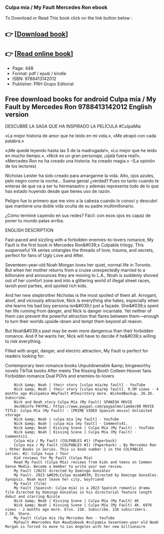 ### Culpa mía / My Fault Mercedes Ron ebook

To Download or Read This book click on the link button below :

## 👉  [**[Download book](http://get-pdfs.com/download.php?group=book&from=github.com&id=688889&lnk=1066 "Download book")**]

## 👉  [**[Read online book](http://get-pdfs.com/download.php?group=book&from=github.com&id=688889&lnk=1066 "Read online book")**]


* Page: 448
* Format: pdf / epub / kindle
* ISBN: 9788413142012
* Publisher: PRH Grupo Editorial



## Free download books for android Culpa mía / My Fault  by Mercedes Ron 9788413142012 English version



DESCUBRE LA SAGA QUE HA INSPIRADO LA PELÍCULA
 #CulpaMía

 «La mejor historia de amor que he leído en mi vida.», «Me atrapó con cada palabra.»
 
 «¡Me quedé leyendo hasta las 5 de la madrugada!», «Lo mejor que he leído en mucho tiempo.», «Nick es un gran personaje, ¡ojalá fuera real!», «Mercedes Ron no ha creado una historia: ha creado magia.» -(La opinión de los lectores)
 
 Nicholas Leister ha sido creado para amargarme la vida. Alto, ojos azules, pelo negro como la noche... Suena genial ¿verdad? Pues no tanto cuando te enteras de que va a ser tu hermanastro y además representa todo de lo que has estado huyendo desde que tienes uso de razón.
 
 Peligro fue lo primero que me vino a la cabeza cuando lo conocí y descubrí que mantiene una doble vida oculta de su padre multimillonario.
 
 ¿Cómo terminé cayendo en sus redes? Fácil: con esos ojos es capaz de poner tu mundo patas arriba.
 
 ENGLISH DESCRIPTION
 
 Fast-paced and sizzling with a forbidden enemies-to-lovers romance, My Fault is the first book in Mercedes Ron&amp;#039;s Culpable trilogy. This suspenseful YA series untangles the threads of love, trauma, and secrets, perfect for fans of Ugly Love and After.
 
 Seventeen-year-old Noah Morgan loves her quiet, normal life in Toronto. But when her mother returns from a cruise unexpectedly married to a billionaire and announces they are moving to L.A., Noah is suddenly shoved out of her comfort zone and into a glittering world of illegal street races, lavish pool parties, and spoiled rich kids.
 
 And her new stepbrother Nicholas is the most spoiled of them all. Arrogant, aloof, and viciously attractive, Nick is everything she hates, especially when she learns his bad boy persona isn&amp;#039;t just a façade. She&amp;#039;s spent her life running from danger, and Nick is danger incarnate. Yet neither of them can prevent the powerful attraction that flares between them―enough to turn their worlds upside-down and tempt them beyond all reason.
 
 But Noah&amp;#039;s past may be even more dangerous than their forbidden romance. And if he wants her, Nick will have to decide if he&amp;#039;s willing to risk everything.
 
 Filled with angst, danger, and electric attraction, My Fault is perfect for readers looking for:
 
 Contemporary teen romance books
 Unputdownable &amp;amp; bingeworthy novels
 TikTok books
 After meets The Kissing Booth
 Colleen Hoover fans
 Forbidden romance
 Dual POVs and enemies-to-lovers


        Nick &amp; Noah | their story [culpa mía/my fault] - YouTube
        Nick &amp; Noah | their story [culpa mía/my fault]. 9.5M views · 4 months ago #culpamia #myfault #theirstory more. WickedBackup. 26.2K. Subscribe.
        Nick and Noah story Culpa Mía (My Fault) SPANISH MOVIE
        dec08info PAYPAL: https://www.paypal.com/paypalme/iamdec08 MOVIE TITLE: Culpa Mía (My Fault) - [PRIME VIDEO Spanish movie] Unlimited storage
        Nick &amp; Noah | culpa mía [my fault] - YouTube
        Nick &amp; Noah | culpa mía [my fault] · Comments41.
        Nick &amp; Noah | Kissing Scene | Culpa Mía (My Fault) - YouTube
        Nick &amp; Noah | Kissing Scene | Culpa Mía (My Fault) · Comments11.
        Culpa mía / My Fault (CULPABLES #1) (Paperback)
        Culpa mía / My Fault (CULPABLES #1) (Paperback) ; By Mercedes Ron ; Other Books in Series. This is book number 1 in the CULPABLES series. #2: Culpa tuya / Your 
        Kid reviews for My Fault (Culpa Mía)
        Read My Fault (Culpa Mía) reviews from kids and teens on Common Sense Media. Become a member to write your own review.
        My Fault (2023) directed by Domingo González
        My Fault. 2023 &#039;Culpa mía&#039; Directed by Domingo González. Synopsis. Noah must leave her city, boyfriend 
        My Fault (film)
        My Fault (Spanish: Culpa mía) is a 2023 Spanish romantic drama film directed by Domingo González in his directorial feature length debut and starring Nicole 
        Nick &amp; Noah | Kissing Scene | Culpa Mía (My Fault) 4K
        Nick &amp; Noah | Kissing Scene | Culpa Mía (My Fault) 4K. 697K views · 2 months ago more. Erus. 21K. Subscribe. 21K subscribers. 2.5K. Share.
        My Fault (Culpa mía )by Mercedes Ron - YouTube
        MyFault #mercedes Ron #audiobook #culpamia Seventeen-year-old Noah Morgan is forced to move to Los Angeles with her new billionaire 
    




